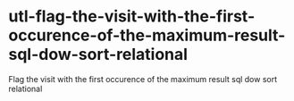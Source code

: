 # utl-flag-the-visit-with-the-first-occurence-of-the-maximum-result-sql-dow-sort-relational
Flag the visit with the first occurence of the maximum result sql dow sort relational
